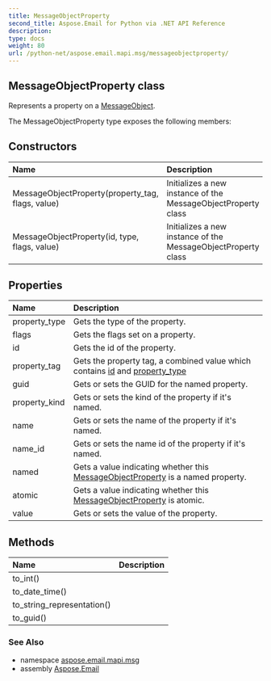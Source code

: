```yaml
---
title: MessageObjectProperty
second_title: Aspose.Email for Python via .NET API Reference
description: 
type: docs
weight: 80
url: /python-net/aspose.email.mapi.msg/messageobjectproperty/
---
```


## MessageObjectProperty class

Represents a property on a [MessageObject](/python-net/aspose.email.mapi.msg/messageobject/).

The MessageObjectProperty type exposes the following members:
## Constructors
| Name | Description |
| :- | :- |
|MessageObjectProperty(property_tag, flags, value)|Initializes a new instance of the MessageObjectProperty class|
|MessageObjectProperty(id, type, flags, value)|Initializes a new instance of the MessageObjectProperty class|
## Properties
| Name | Description |
| :- | :- |
|property_type|Gets the type of the property.|
|flags|Gets the flags set on  a property.|
|id|Gets the id of the property.|
|property_tag|Gets the property tag, a combined value which contains [id](/python-net/aspose.email.mapi.msg/messageobjectproperty/) and [property_type](/python-net/aspose.email.mapi.msg/messageobjectproperty/)|
|guid|Gets or sets the GUID for the named property.|
|property_kind|Gets or sets the kind of the property if it's named.|
|name|Gets or sets the name of the property if it's named.|
|name_id|Gets or sets the name id of the property if it's named.|
|named|Gets a value indicating whether this [MessageObjectProperty](/python-net/aspose.email.mapi.msg/messageobjectproperty/) is a named property.|
|atomic|Gets a value indicating whether this [MessageObjectProperty](/python-net/aspose.email.mapi.msg/messageobjectproperty/) is atomic.|
|value|Gets or sets the value of the property.|
## Methods
| Name | Description |
| :- | :- |
|to_int()|  |
|to_date_time()|  |
|to_string_representation()|  |
|to_guid()|  |

### See Also

* namespace [aspose.email.mapi.msg](/python-net/aspose.email.mapi.msg/)
* assembly [Aspose.Email](/python-net/)

